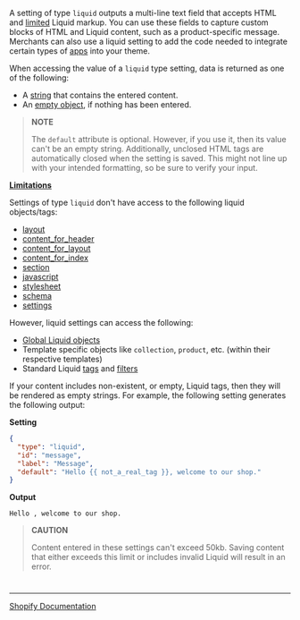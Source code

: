 A setting of type `liquid` outputs a multi-line text field that accepts HTML and [limited](https://shopify.dev/themes/architecture/settings/input-settings#limitations) Liquid markup. You can use these fields to capture custom blocks of HTML and Liquid content, such as a product-specific message. Merchants can also use a liquid setting to add the code needed to integrate certain types of [apps](https://shopify.dev/apps/online-store) into your theme.

When accessing the value of a `liquid` type setting, data is returned as one of the following:

- A [string](https://shopify.dev/api/liquid/basics/types#string) that contains the entered content.
- An [empty object](https://shopify.dev/api/liquid/basics/types#emptydrop), if nothing has been entered.

> **NOTE**
>
> The `default` attribute is optional. However, if you use it, then its value can't be an empty string. Additionally, unclosed HTML tags are automatically closed when the setting is saved. This might not line up with your intended formatting, so be sure to verify your input.

**[Limitations](https://shopify.dev/themes/architecture/settings/input-settings#limitations)**

Settings of type `liquid` don't have access to the following liquid objects/tags:

- [layout](https://shopify.dev/api/liquid/tags/layout)
- [content_for_header](https://shopify.dev/api/liquid/objects/content_for_header)
- [content_for_layout](https://shopify.dev/api/liquid/objects/content_for_layout)
- [content_for_index](https://shopify.dev/api/liquid/objects/content_for_index)
- [section](https://shopify.dev/api/liquid/tags/section)
- [javascript](https://shopify.dev/themes/architecture/sections/section-assets#javascript)
- [stylesheet](https://shopify.dev/themes/architecture/sections/section-assets#stylesheet)
- [schema](https://shopify.dev/themes/architecture/sections/section-schema)
- [settings](https://shopify.dev/api/liquid/objects/settings)

However, liquid settings can access the following:

- [Global Liquid objects](https://shopify.dev/api/liquid/objects)
- Template specific objects like `collection`, `product`, etc. (within their respective templates)
- Standard Liquid [tags](https://shopify.dev/api/liquid/tags) and [filters](https://shopify.dev/api/liquid/filters)

If your content includes non-existent, or empty, Liquid tags, then they will be rendered as empty strings. For example, the following setting generates the following output:

**Setting**

```json
{
  "type": "liquid",
  "id": "message",
  "label": "Message",
  "default": "Hello {{ not_a_real_tag }}, welcome to our shop."
}
```

**Output**

```
Hello , welcome to our shop.
```

> **CAUTION**
>
> Content entered in these settings can't exceed 50kb. Saving content that either exceeds this limit or includes invalid Liquid will result in an error.

#

---

[Shopify Documentation](https://shopify.dev/themes/architecture/settings/input-settings#liquid)
